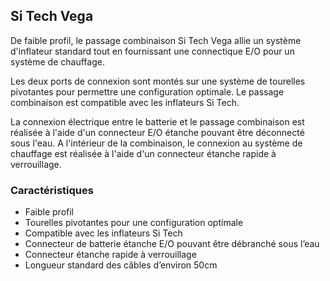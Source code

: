 ## Si Tech Vega

De faible profil, le passage combinaison Si Tech Vega allie un système d'inflateur standard tout en fournissant une connectique E/O pour un système de chauffage. 

Les deux ports de connexion sont montés sur une système de tourelles pivotantes pour permettre une configuration optimale. Le passage combinaison est compatible avec les inflateurs Si Tech.

La connexion électrique entre le batterie et le passage combinaison est réalisée à l'aide d'un connecteur E/O étanche pouvant être déconnecté sous l'eau. A l'intérieur de la combinaison, le connexion au système de chauffage est réalisée à l'aide d'un connecteur étanche rapide à verrouillage.

### Caractéristiques

- Faible profil
- Tourelles pivotantes pour une configuration optimale
- Compatible avec les inflateurs Si Tech
- Connecteur de batterie étanche E/O pouvant être débranché sous l’eau
- Connecteur étanche rapide à verrouillage
- Longueur standard des câbles d’environ 50cm

